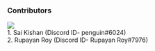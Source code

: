 <h3> Contributors </h3>

<a href="https://github.com/saikishan5000/renttire/graphs/contributors">
  <img src="https://contrib.rocks/image?repo=saikishan5000/renttire" />
</a>
<br>
1. Sai Kishan (Discord ID- penguin#6024) <br>
2. Rupayan Roy (Discord ID- Rupayan Roy#7976)
